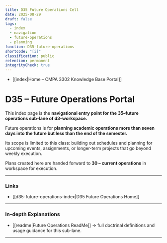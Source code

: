 ```yaml
---
title: D35 Future Operations Cell
date: 2025-08-29
draft: false
tags:
  - index
  - navigation
  - future-operations
  - planning
function: D35-future-operations
shortcode: "[i]"
classification: public
retention: permanent
integrityCheck: true
---
```

- [[index|Home – CMPA 3302 Knowledge Base Portal]]
# D35 – Future Operations Portal  

This index page is the **navigational entry point for the 35–future operations sub-lane of d3–workspace.**  

Future operations is for **planning academic operations more than seven days into the future but less than the end of the semester.**  

Its scope is limited to this class: building out schedules and planning for upcoming events, assignments, or longer-term projects that go beyond weekly execution.  

Plans created here are handed forward to **30 – current operations** in workspace for execution.  

---
### Links

- [[d35-future-operations-index|D35 Future Operations Home]]


---

### In-depth Explanations  

- [[readme|Future Operations ReadMe]] → full doctrinal definitions and usage guidance for this sub-lane.  

---
